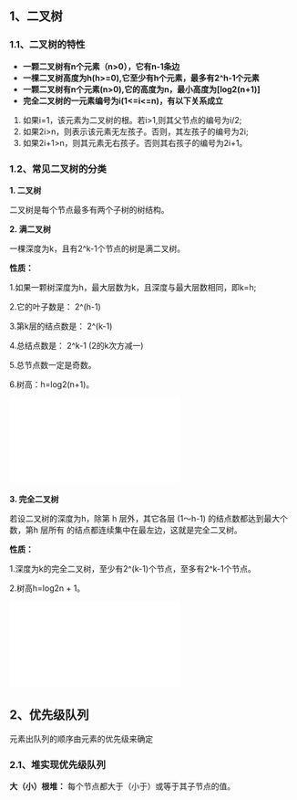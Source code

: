 ## 1、二叉树

### 1.1、二叉树的特性
* **一颗二叉树有n个元素（n>0），它有n-1条边**
* **一棵二叉树高度为h(h>=0),它至少有h个元素，最多有2^h-1个元素**
* **一颗二叉树有n个元素(n>0),它的高度为n，最小高度为[log2(n+1)]**
* **完全二叉树的一元素编号为i(1<=i<=n)，有以下关系成立**

1. 如果i=1，该元素为二叉树的根。若i>1,则其父节点的编号为i/2;
2. 如果2i>n，则表示该元素无左孩子。否则，其左孩子的编号为2i;
3. 如果2i+1>n，则其元素无右孩子。否则其右孩子的编号为2i+1。

### 1.2、常见二叉树的分类

**1. 二叉树**

二叉树是每个节点最多有两个子树的树结构。

**2. 满二叉树**

一棵深度为k，且有2^k-1个节点的树是满二叉树。

**性质：**

1.如果一颗树深度为h，最大层数为k，且深度与最大层数相同，即k=h;

2.它的叶子数是： 2^(h-1)

3.第k层的结点数是： 2^(k-1)

4.总结点数是： 2^k-1 (2的k次方减一)

5.总节点数一定是奇数。

6.树高：h=log2(n+1)。

![image1](./image/20130909225615687.htm)

**3. 完全二叉树**

若设二叉树的深度为h，除第 h 层外，其它各层 (1～h-1) 的结点数都达到最大个数，第h 层所有
的结点都连续集中在最左边，这就是完全二叉树。

**性质：**

1.深度为k的完全二叉树，至少有2^(k-1)个节点，至多有2^k-1个节点。

2.树高h=log2n + 1。

![image1](./image/20130909225741093.htm)

## 2、优先级队列
元素出队列的顺序由元素的优先级来确定

### 2.1、堆实现优先级队列
**大（小）根堆：** 每个节点都大于（小于）或等于其子节点的值。

